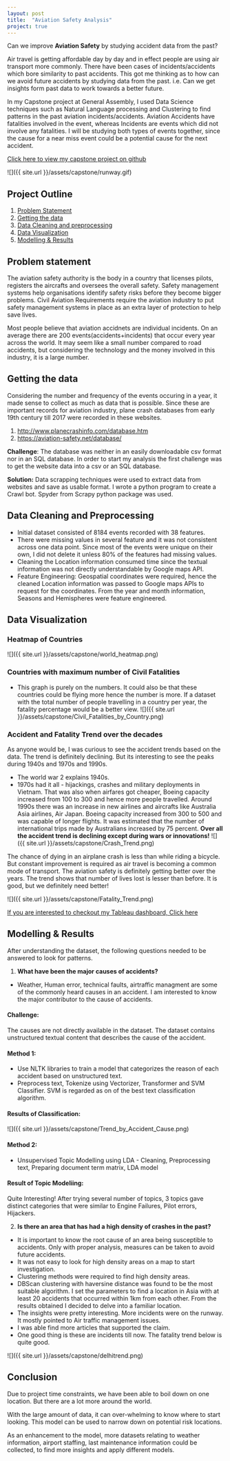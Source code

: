 ```yaml
---
layout: post
title:  "Aviation Safety Analysis"
project: true
---
```


Can we improve **Aviation Safety** by studying accident data from the past?

Air travel is getting affordable day by day and in effect people are using air transport more commonly. There have been cases of incidents/accidents which bore similarity to past accidents. This got me thinking as to how can we avoid future accidents by studying data from the past. i.e. Can we get insights form past data to work towards a better future.

In my Capstone project at General Assembly, I used Data Science techniques such as Natural Language processing and Clustering to find patterns in the past aviation incidents/accidents.
Aviation Accidents have fatalities involved in the event, whereas Incidents are events which did not involve any fatalities. I will be studying both types of events together, since the cause for a near miss event could be a potential cause for the next accident.

[Click here to view my capstone project on github](https://github.com/roshanlulu/gaProjects/tree/master/capstoneProject)

![]({{ site.url }}/assets/capstone/runway.gif)


## Project Outline
1. [Problem Statement](#ps)
2. [Getting the data](#data)
3. [Data Cleaning and preprocessing](#clean)
4. [Data Visualization](#trends)
5. [Modelling & Results](#model)

<a id='ps'></a>

## Problem statement<a id='ps'></a>
The aviation safety authority is the body in a country that licenses pilots, registers the aircrafts and oversees the overall safety. Safety management systems help organisations identify safety risks before they become bigger problems. Civil Aviation Requirements require the aviation industry to put safety management systems in place as an extra layer of protection to help save lives.

Most people believe that aviation accidnets are individual incidents. On an average there are 200 events(accidents+incidents) that occur every year across the world. It may seem like a small number compared to road accidents, but considering the technology and the money involved in this industry, it is a large number.


<a id='data'></a>

## Getting the data
Considering the number and frequency of the events occuring in a year, it made sense to collect as much as data that is possible. Since these are important records for aviation industry, plane crash databases from early 19th century till 2017 were recorded in these websites.
1. http://www.planecrashinfo.com/database.htm
2. https://aviation-safety.net/database/

**Challenge**: The database was neither in an easily downloadable csv format nor in an SQL database. In order to start my analysis the first challenge was to get the website data into a csv or an SQL database.

**Solution:** Data scrapping techniques were used to extract data from websites and save as usable format. I wrote a python program to create a Crawl bot. Spyder from Scrapy python package was used.

<a id='clean'></a>

## Data Cleaning and Preprocessing

- Initial dataset consisted of 8184 events recorded with 38 features. 
- There were missing values in several feature and it was not consistent across one data point. Since most of the events were unique on their own, I did not delete it unless 80% of the features had missing values. 
- Cleaning the Location information consumed time since the textual information was not directly understandable by Google maps API. 
- Feature Engineering: Geospatial coordinates were required, hence the cleaned Location information was passed to Google maps APIs to request for the coordinates. From the year and month information, Seasons and Hemispheres were feature engineered.

<a id='trends'></a>

## Data Visualization

### Heatmap of Countries
![]({{ site.url }}/assets/capstone/world_heatmap.png)

### Countries with maximum number of Civil Fatalities 
- This graph is purely on the numbers. It could also be that these countries could be flying more hence the number is more. If a dataset with the total number of people travelling in a country per year, the fatality percentage would be a better view.
![]({{ site.url }}/assets/capstone/Civil_Fatalities_by_Country.png)

### Accident and Fatality Trend over the decades
As anyone would be, I was curious to see the accident trends based on the data. The trend is definitely declining. But its interesting to see the peaks during 1940s and 1970s and 1990s.
- The world war 2 explains 1940s. 
- 1970s had it all - hijackings, crashes and military deployments in Vietnam. That was also when airfares got cheaper, Boeing capacity increased from 100 to 300 and hence more people travelled.
Around 1990s there was an increase in new airlines and aircrafts like Australia Asia airlines, Air Japan. Boeing capacity increased from 300 to 500 and was capable of longer flights. It was estimated that the number of international trips made by Australians increased by 75 percent.
**Over all the accident trend is declining except during wars or innovations!**
![]({{ site.url }}/assets/capstone/Crash_Trend.png)

The chance of dying in an airplane crash is less than while riding a bicycle. But constant improvement is required as air travel is becoming a common mode of transport. The aviation safety is definitely getting better over the years. The trend shows that number of lives lost is lesser than before. It is good, but we definitely need better!

![]({{ site.url }}/assets/capstone/Fatality_Trend.png)

[If you are interested to checkout my Tableau dashboard, Click here](https://public.tableau.com/profile/roshan.lulu#!/vizhome/Aviation_Accident_Analysis/TrendDashboard)

<a id='model'></a>

## Modelling & Results

After understanding the dataset, the following questions needed to be answered to look for patterns.

1. **What have been the major causes of accidents?**
- Weather, Human error, technical faults, airtraffic managment are some of the commonly heard causes in an accident. I am interested to know the major contributor to the cause of accidents. 
#### Challenge:
The causes are not directly available in the dataset. The dataset contains unstructured textual content that describes the cause of the accident.
#### Method 1: 
- Use NLTK libraries to train a model that categorizes the reason of each accident based on unstructured text.
- Preprocess text, Tokenize using Vectorizer, Transformer and SVM Classifier. SVM is regarded as on of the best text classification algorithm.
#### Results of Classification:
![]({{ site.url }}/assets/capstone/Trend_by_Accident_Cause.png)
#### Method 2: 
- Unsupervised Topic Modelling using LDA - Cleaning, Preprocessing text, Preparing document term matrix, LDA model
#### Result of Topic Modeliing: 
Quite Interesting! After trying several number of topics, 3 topics gave distinct categories that were similar to Engine Failures, Pilot errors, Hijackers.

2. **Is there an area that has had a high density of crashes in the past?**
- It is important to know the root cause of an area being susceptible to accidents. Only with proper analysis, measures can be taken to avoid future accidents. 
- It was not easy to look for high density areas on a  map to start investigation.
- Clustering methods were required to find high density areas.
- DBScan clustering with haversine distance was found to be the most suitable algorithm. I set the parameters to find a location in Asia with at least 20 accidents that occurred within 1km from each other. From the results obtained I decided to delve into a familiar location.
- The insights were pretty interesting. More incidents were on the runway. It mostly pointed to Air traffic management issues.
- I was able find more articles that supported the claim.
- One good thing is these are incidents till now. The fatality trend below is quite good.

![]({{ site.url }}/assets/capstone/delhitrend.png)

## Conclusion
Due to project time constraints, we have been able to boil down on one location. But there are a lot more around the world. 

With the large amount of data, it can over-whelming to know where to start looking. This model can be used to narrow down on potential risk locations.

As an enhancement to the model, more datasets relating to weather information, airport staffing, last maintenance information could be collected, to find more insights and apply different models.
